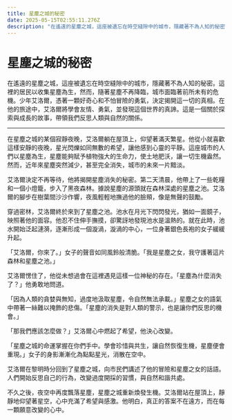 ```yaml
---
title: 星塵之城的秘密
date: 2025-05-15T02:55:11.276Z
description: "在遙遠的星塵之城，這座被遺忘在時空縫隙中的城市，隱藏著不為人知的秘密。這裡的居民以收集星塵為生，然而，隨著星塵不再降臨，城市面臨著前所未有的危機。少年艾洛爾，憑著一顆好奇心和不怕冒險的勇氣，決定揭開這一切的真相。在他的旅途中，艾洛爾將學會友情、勇氣，並發現這個世界的真諦。這是一個關於探索與成長的故事，帶領我們反思人類與自然的關係。"
---
```


# 星塵之城的秘密

在遙遠的星塵之城，這座被遺忘在時空縫隙中的城市，隱藏著不為人知的秘密。這裡的居民以收集星塵為生，然而，隨著星塵不再降臨，城市面臨著前所未有的危機。少年艾洛爾，憑著一顆好奇心和不怕冒險的勇氣，決定揭開這一切的真相。在他的旅途中，艾洛爾將學會友情、勇氣，並發現這個世界的真諦。這是一個關於探索與成長的故事，帶領我們反思人類與自然的關係。

---

在星塵之城的某個寂靜夜晚，艾洛爾躺在屋頂上，仰望著滿天繁星。他從小就喜歡這樣安靜的夜晚，星光閃爍如同無數的希望，讓他感到心靈的平靜。這座城市的人們以星塵為生，星塵能夠賦予植物強大的生命力，使土地肥沃，讓一切生機盎然。然而，近年來星塵突然減少，甚至完全消失，城市的未來一片黯淡。

艾洛爾決定不再等待，他將揭開星塵消失的秘密。第二天清晨，他帶上了一些乾糧和一個小燈籠，步入了黑夜森林。據說星塵的源頭就在森林深處的星塵之池。艾洛爾的腳步在樹葉間沙沙作響，夜風輕輕地撫過他的臉頰，像是無聲的鼓勵。

穿過密林，艾洛爾終於來到了星塵之池。池水在月光下閃閃發光，猶如一面鏡子，映照著他的面容。他忍不住伸手撫摸，卻驚訝地發現池水是溫熱的。就在此時，池水開始泛起漣漪，逐漸形成一個漩渦，漩渦的中心，一位身著銀色長袍的女子緩緩升起。

「艾洛爾，你來了。」女子的聲音如同風鈴般清脆。「我是星塵之女，我守護著這片森林和星塵之池。」

艾洛爾愣住了，他從未想過會在這裡遇見這樣一位神秘的存在。「星塵為什麼消失了？」他勇敢地問道。

「因為人類的貪婪與無知，過度地汲取星塵，令自然無法承載。」星塵之女的語氣中帶著一絲難以掩飾的悲傷。「星塵的消失是對人類的警示，也是讓你們反思的機會。」

「那我們應該怎麼做？」艾洛爾心中燃起了希望，他決心改變。

「星塵之城的命運掌握在你們手中。學會珍惜與共生，讓自然恢復生機，星塵便會重現。」女子的身影漸漸化為點點星光，消散在空中。

艾洛爾在黎明時分回到了星塵之城，向市民們講述了他的冒險和星塵之女的話語。人們開始反思自己的行為，改變過度開採的習慣，與自然和諧共處。

不久之後，夜空中再度飄落星塵，星塵之城重新煥發生機。艾洛爾站在屋頂上，靜靜地仰望著星空，心中充滿了希望與感激。他明白，真正的答案不在遠方，而在每一顆願意改變的心中。